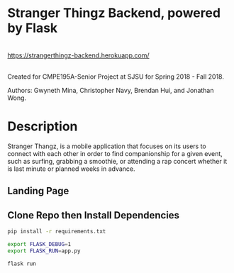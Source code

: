 # Stranger Thingz Backend, powered by Flask

<br/> https://strangerthingz-backend.herokuapp.com/

<br/>Created for CMPE195A-Senior Project at SJSU for Spring 2018 - Fall 2018.

Authors: Gwyneth Mina, Christopher Navy, Brendan Hui, and Jonathan Wong. 

# Description

Stranger Thangz, is a mobile application that focuses on its users to connect with each other in order to find companionship for a given event, such as surfing, grabbing a smoothie, or attending a rap concert whether it is last minute or planned weeks in advance.

## Landing Page


## Clone Repo then Install Dependencies

```bash
pip install -r requirements.txt
```


```bash
export FLASK_DEBUG=1
export FLASK_RUN=app.py
```

```bash
flask run
```                                                                                                   